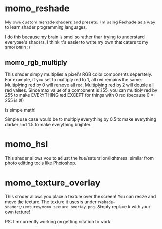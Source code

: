 # momo_reshade
My own custom reshade shaders and presets.
I'm using Reshade as a way to learn shader programming languages.

I do this because my brain is smol so rather than trying to understand everyone's shaders, I think it's easier to write my own that caters to my smol brain :)

## momo_rgb_multiply

This shader simply multiplies a pixel's RGB color components seperately. 
For example, if you set to multiply red to 1, all red remains the same. 
Multiplying red by 0 will remove all red. 
Multiplying red by 2 will double all red values.
Since max value of a component is 255, you can multiply red by 255 to make EVERYTHING red EXCEPT for things with 0 red (because 0 * 255 is 0!)

Is simple math!

Simple use case would be to multiply everything by 0.5 to make  everything darker and 1.5 to make everything brighter.

# momo_hsl

This shader allows you to adjust the hue/saturation/lightness, similar from photo editting tools like Photoshop.


# momo_texture_overlay

This shader allows you place a texture over the screen! You can resize and move the texture. 
The texture it uses is under `reshade-shaders/Textures/momo_texture_overlay.png`. Simply replace it with your own texture!

PS: I'm currently working on getting rotation to work.
